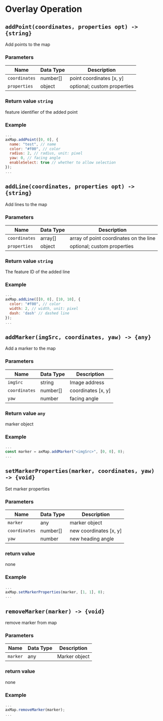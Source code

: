 # Overlay Operation

## `addPoint(coordinates, properties opt) -> {string}`

Add points to the map

### Parameters

| Name | Data Type | Description |
| ------------- | -------- | ---------------- |
| `coordinates` | number[] | point coordinates [x, y] |
| `properties` | object | optional; custom properties |

### Return value `string`

feature identifier of the added point

### Example

```javascript
...
axMap.addPoint([0, 0], {
  name: "test", // name
  color: "#f00", // color
  radius: 2, // radius, unit: pixel
  yaw: 0, // facing angle
  enableSelect: true // whether to allow selection
});
...
````

## `addLine(coordinates, properties opt) -> {string}`

Add lines to the map

### Parameters

| Name | Data Type | Description |
| ------------- | -------- | ---------------- |
| `coordinates` | array[] | array of point coordinates on the line |
| `properties` | object | optional; custom properties |

### Return value `string`

The feature ID of the added line

### Example

```javascript
...
axMap.addLine([[0, 0], [10, 10], {
  color: "#f00", // color
  width: 2, // width, unit: pixel
  dash: 'dash' // dashed line
});
...
````

## `addMarker(imgSrc, coordinates, yaw) -> {any}`

Add a marker to the map

### Parameters

| Name | Data Type | Description |
| ------------- | -------- | ----------- |
| `imgSrc` | string | Image address |
| `coordinates` | number[] | coordinates [x, y] |
| `yaw` | number | facing angle |

### Return value `any`

marker object

### Example

```javascript
...
const marker = axMap.addMarker("<imgSrc>", [0, 0], 0);
...
````

## `setMarkerProperties(marker, coordinates, yaw) -> {void}`

Set marker properties

### Parameters

| Name | Data Type | Description |
| ------------- | -------- | ------------- |
| `marker` | any | marker object |
| `coordinates` | number[] | new coordinates [x, y] |
| `yaw` | number | new heading angle |

### return value

none

### Example

```javascript
...
axMap.setMarkerProperties(marker, [1, 1], 0);
...
````

## `removeMarker(marker) -> {void}`

remove marker from map

### Parameters

| Name | Data Type | Description |
| -------- | -------- | ------------- |
| `marker` | any | Marker object |

### return value

none

### Example

```javascript
...
axMap.removeMarker(marker);
...
````

